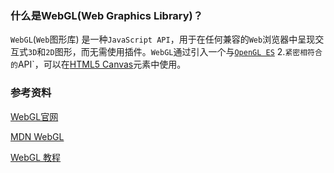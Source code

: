 ### 什么是WebGL(Web Graphics Library)？

`WebGL`(`Web`图形库) 是一种`JavaScript API`，用于在任何兼容的`Web`浏览器中呈现交互式`3D`和`2D`图形，而无需使用插件。`WebGL`通过引入一个与[`OpenGL ES`](http://www.khronos.org/opengles/) 2.`紧密相符合的`API`，可以在[HTML5 Canvas](https://developer.mozilla.org/zh-CN/docs/Web/HTML/Element/canvas)元素中使用。

### 参考资料

[WebGL官网](http://www.khronos.org/webgl/)

[MDN WebGL](https://developer.mozilla.org/zh-CN/docs/Web/API/WebGL_API)

[WebGL 教程](https://developer.mozilla.org/en-US/docs/Web/API/WebGL_API/Tutorial)

